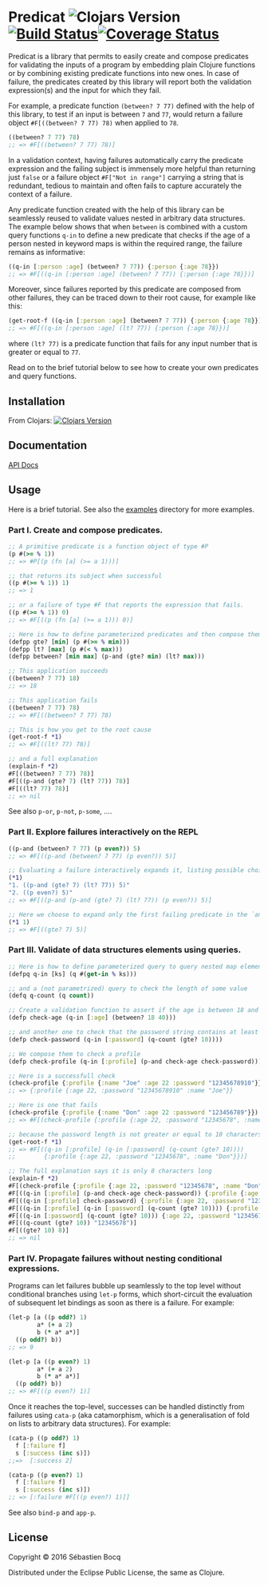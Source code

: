 # Predicat ![Clojars Version](https://img.shields.io/clojars/v/predicat.svg)[![Build Status](https://img.shields.io/travis/sbocq/predicat.svg)](https://travis-ci.org/sbocq/predicat)[![Coverage Status](https://coveralls.io/repos/github/sbocq/predicat/badge.svg?branch=master)](https://coveralls.io/github/sbocq/predicat?branch=master)

Predicat is a library that permits to easily create and compose predicates for
validating the inputs of a program by embedding plain Clojure functions or by
combining existing predicate functions into new ones. In case of failure, the
predicates created by this library will report both the validation expression(s)
and the input for which they fail.

For example, a predicate function `(between? 7 77)` defined with the help of this
library, to test if an input is between `7` and `77`, would return a failure
object `#F[((between? 7 77) 78)` when applied to `78`.

  ```clojure
  ((between? 7 77) 78)
  ;; => #F[((between? 7 77) 78)]
  ```

In a validation context, having failures automatically carry the predicate
expression and the failing subject is immensely more helpful than returning just
`false` or a failure object `#F["Not in range"]` carrying a string that is
redundant, tedious to maintain and often fails to capture accurately the context
of a failure.

Any predicate function created with the help of this library can be seamlessly
reused to validate values nested in arbitrary data structures. The example
below shows that when `between` is combined with a custom query functions `q-in`
to define a new predicate that checks if the age of a person nested in keyword
maps is within the required range, the failure remains as informative:

  ```clojure
  ((q-in [:person :age] (between? 7 77)) {:person {:age 78}})
  ;; => #F[((q-in [:person :age] (between? 7 77)) {:person {:age 78}})]
  ```

Moreover, since failures reported by this predicate are composed from other
failures, they can be traced down to their root cause, for example like this:

  ```clojure
  (get-root-f ((q-in [:person :age] (between? 7 77)) {:person {:age 78}}))
  ;; => #F[((q-in [:person :age] (lt? 77)) {:person {:age 78}})]
  ```

where `(lt? 77)` is a predicate function that fails for any input number that is
greater or equal to `77`.

Read on to the brief tutorial below to see how to create your own predicates and query functions.


## Installation

From Clojars: [![Clojars Version](https://img.shields.io/clojars/v/predicat.svg)](http://clojars.org/predicat)


## Documentation

[API Docs](http://sbocq.github.io/predicat)


## Usage

Here is a brief tutorial. See also the [examples](https://github.com/sbocq/predicat/tree/master/examples) directory for more examples.


### Part I. Create and compose predicates.

```clojure
;; A primitive predicate is a function object of type #P
(p #(>= % 1))
;; => #P[(p (fn [a] (>= a 1)))]

;; that returns its subject when successful
((p #(>= % 1)) 1)
;; => 1

;; or a failure of type #F that reports the expression that fails.
((p #(>= % 1)) 0)
;; => #F[((p (fn [a] (>= a 1))) 0)]

;; Here is how to define parameterized predicates and then compose them together.
(defpp gte? [min] (p #(>= % min)))
(defpp lt? [max] (p #(< % max)))
(defpp between? [min max] (p-and (gte? min) (lt? max)))

;; This application succeeds
((between? 7 77) 18)
;; => 18

;; This application fails
((between? 7 77) 78)
;; => #F[((between? 7 77) 78)

;; This is how you get to the root cause
(get-root-f *1)
;; => #F[((lt? 77) 78)]

;; and a full explanation
(explain-f *2)
#F[((between? 7 77) 78)]
#F[((p-and (gte? 7) (lt? 77)) 78)]
#F[((lt? 77) 78)]
;; => nil
```

See also `p-or`, `p-not`, `p-some`, ....


### Part II. Explore failures interactively on the REPL

```clojure
((p-and (between? 7 77) (p even?)) 5)
;; => #F[((p-and (between? 7 77) (p even?)) 5)]

;; Evaluating a failure interactively expands it, listing possible choices if any
(*1)
"1. ((p-and (gte? 7) (lt? 77)) 5)"
"2. ((p even?) 5)"
;; => #F[((p-and (p-and (gte? 7) (lt? 77)) (p even?)) 5)]

;; Here we choose to expand only the first failing predicate in the `and` clause
(*1 1)
;; => #F[((gte? 7) 5)]
```


### Part III. Validate of data structures elements using queries.

```clojure
;; Here is how to define parameterized query to query nested map elements.
(defpq q-in [ks] (q #(get-in % ks)))

;; and a (not parametrized) query to check the length of some value
(defq q-count (q count))

;; Create a validation function to assert if the age is between 18 and 40
(defp check-age (q-in [:age] (between? 18 40)))

;; and another one to check that the password string contains at least 10 chars
(defp check-password (q-in [:password] (q-count (gte? 10))))

;; We compose them to check a profile
(defp check-profile (q-in [:profile] (p-and check-age check-password)))

;; Here is a successfull check
(check-profile {:profile {:name "Joe" :age 22 :password "12345678910"}})
;; => {:profile {:age 22, :password "12345678910" :name "Joe"}}

;; Here is one that fails
(check-profile {:profile {:name "Don" :age 22 :password "123456789"}})
;; => #F[(check-profile {:profile {:age 22, :password "12345678", :name "Don"}})]

;; because the password length is not greater or equal to 10 characters
(get-root-f *1)
;; => #F[((q-in [:profile] (q-in [:password] (q-count (gte? 10))))
;;        {:profile {:age 22, :password "12345678", :name "Don"}})]

;; The full explanation says it is only 8 characters long
(explain-f *2)
#F[(check-profile {:profile {:age 22, :password "12345678", :name "Don"}})]
#F[((q-in [:profile] (p-and check-age check-password)) {:profile {:age 22, :password "12345678", :name "Don"}})]
#F[((q-in [:profile] check-password) {:profile {:age 22, :password "12345678", :name "Don"}})]
#F[((q-in [:profile] (q-in [:password] (q-count (gte? 10)))) {:profile {:age 22, :password "12345678", :name "Don"}})]
#F[((q-in [:password] (q-count (gte? 10))) {:age 22, :password "12345678", :name "Don"})]
#F[((q-count (gte? 10)) "12345678")]
#F[((gte? 10) 8)]
;; => nil
```


### Part IV. Propagate failures without nesting conditional expressions.

Programs can let failures bubble up seamlessly to the top level without
conditional branches using `let-p` forms, which short-circuit the evaluation of
subsequent let bindings as soon as there is a failure. For example:

```clojure
(let-p [a ((p odd?) 1)
        a* (+ a 2)
        b (* a* a*)]
  ((p odd?) b))
;; => 9

(let-p [a ((p even?) 1)
        a* (+ a 2)
        b (* a* a*)]
  ((p odd?) b))
;; => #F[((p even?) 1)]

```

Once it reaches the top-level, successes can be handled distinctly from failures
using `cata-p` (aka catamorphism, which is a generalisation of fold on lists to
arbitrary data structures). For example:

```clojure
(cata-p ((p odd?) 1)
  f [:failure f]
  s [:success (inc s)])
;;=>  [:success 2]

(cata-p ((p even?) 1)
  f [:failure f]
  s [:success (inc s)])
;; => [:failure #F[((p even?) 1)]]
```

See also `bind-p` and `app-p`.

## License

Copyright © 2016 Sébastien Bocq

Distributed under the Eclipse Public License, the same as Clojure.
